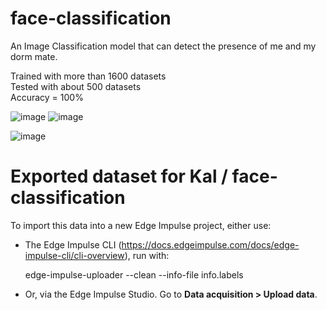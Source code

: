 # face-classification
An Image Classification model that can detect the presence of me and my dorm mate.

Trained with more than 1600 datasets  
Tested with about 500 datasets  
Accuracy = 100%  

![image](https://user-images.githubusercontent.com/119089252/228238460-3ee140cf-5f60-4a10-8279-feb531a63f4c.png)
![image](https://user-images.githubusercontent.com/119089252/228238586-d18637e7-6854-42c1-a9d8-c0a8cc0f59d0.png)

![image](https://user-images.githubusercontent.com/119089252/228238941-9ed03437-2a79-4f2b-a3a0-9fc7d608ad0c.png)


# Exported dataset for Kal / face-classification

To import this data into a new Edge Impulse project, either use:

* The Edge Impulse CLI (https://docs.edgeimpulse.com/docs/edge-impulse-cli/cli-overview), run with:

    edge-impulse-uploader --clean --info-file info.labels

* Or, via the Edge Impulse Studio. Go to **Data acquisition > Upload data**.

